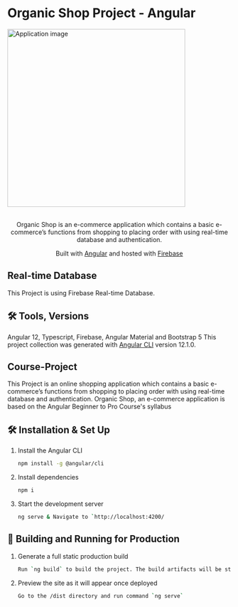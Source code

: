 # Organic Shop Project - Angular

<div align="left">
  <img alt="Application image" src="https://portfolio-andras-varga.web.app/assets/img-projects/ashop1-thumbnail.jpg" width="400" />
</div>
<br>
<p align="center">
  Organic Shop is an e-commerce application which contains a basic e-commerce’s functions from shopping to placing order with using real-time database and authentication.
</p>
<p align="center">
  Built with <a href="https://angular.io/" target="_blank">Angular</a> and hosted with <a href="https://firebase.google.com/" target="_blank">Firebase</a>
</p>

## Real-time Database

This Project is using Firebase Real-time Database.

## 🛠 Tools, Versions
Angular 12, Typescript, Firebase, Angular Material and Bootstrap 5
This project collection was generated with [Angular CLI](https://github.com/angular/angular-cli) version 12.1.0.

## Course-Project

This Project is an online shopping application which contains a basic e-commerce’s functions from shopping to placing order with using real-time database and authentication.
Organic Shop, an e-commerce application is based on the Angular Beginner to Pro Course's syllabus

## 🛠 Installation & Set Up

1. Install the Angular CLI

   ```sh
   npm install -g @angular/cli
   ```

3. Install dependencies

   ```sh
   npm i
   ```

4. Start the development server

   ```sh
   ng serve & Navigate to `http://localhost:4200/
   ```

## 🚀 Building and Running for Production

1. Generate a full static production build

   ```sh
   Run `ng build` to build the project. The build artifacts will be stored in the `dist/` directory. Use the `--prod` flag for a production build.
   ```

1. Preview the site as it will appear once deployed

   ```sh
   Go to the /dist directory and run command `ng serve`
   ```
